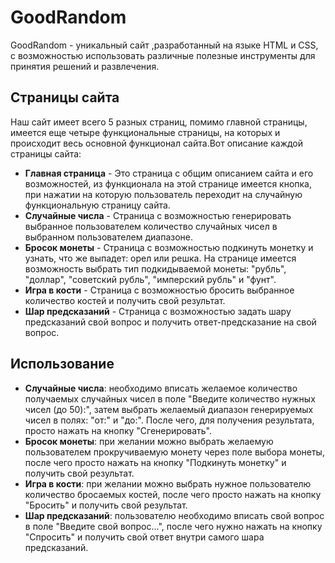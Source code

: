 # GoodRandom

GoodRandom - уникальный сайт ,разработанный на языке HTML и CSS, с возможностью использовать различные полезные инструменты для принятия решений и развлечения.

## Страницы сайта

Наш сайт имеет всего 5 разных страниц, помимо главной страницы, имеется еще четыре функциональные страницы, на которых и происходит весь основной функционал сайта.Вот описание каждой страницы сайта:

- **Главная страница** - Это страница с общим описанием сайта и его возможностей, из функционала на этой странице имеется кнопка, при нажатии на которую пользователь переходит на случайную функциональную страницу сайта.
- **Случайные числа** - Страница с возможностью генерировать выбранное пользователем количество случайных чисел в выбранном пользователем диапазоне.
- **Бросок монеты** - Страница с возможностью подкинуть монетку и узнать, что же выпадет: орел или решка. На странице имеется возможность выбрать тип подкидываемой монеты: "рубль", "доллар", "советский рубль", "имперский рубль" и "фунт".
- **Игра в кости** - Страница с возможностью бросить выбранное количество костей и получить свой результат.
- **Шар предсказаний** - Страница с возможностью задать шару предсказаний свой вопрос и получить ответ-предсказание на свой вопрос.

## Использование

-	**Случайные числа**: необходимо вписать желаемое количество получаемых случайных чисел в поле "Введите количество нужных чисел (до 50):", затем выбрать желаемый диапазон генерируемых чисел в полях: "от:" и "до:". После чего, для получения результата, просто нажать на кнопку "Сгенерировать".
-	**Бросок монеты**: при желании можно выбрать желаемую пользователем прокручиваемую монету через поле выбора монеты, после чего просто нажать на кнопку "Подкинуть монетку" и получить свой результат.
-	**Игра в кости**: при желании можно выбрать нужное пользователю количество бросаемых костей, после чего просто нажать на кнопку "Бросить" и получить свой результат.
-	**Шар предсказаний**: пользователю необходимо вписать свой вопрос в поле "Введите свой вопрос...", после чего нужно нажать на кнопку "Спросить" и получить свой ответ внутри самого шара предсказаний.


